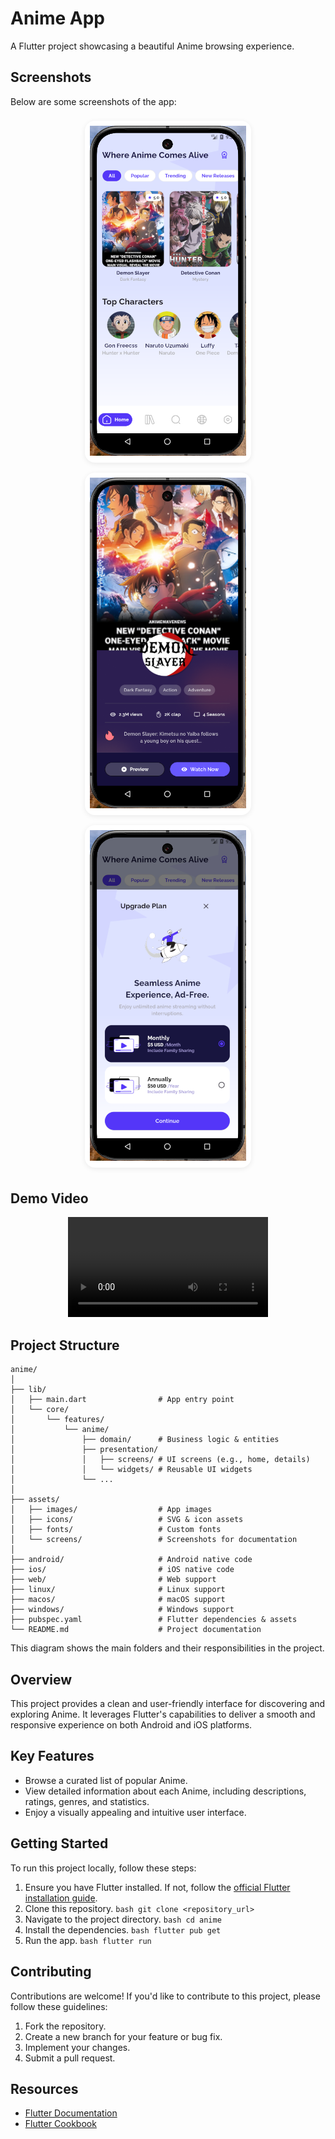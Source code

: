  # Anime App

 A Flutter project showcasing a beautiful Anime browsing experience.



## Screenshots

Below are some screenshots of the app:

<p align="center">
   <span style="display:inline-block; background:#fff; border-radius:16px; box-shadow:0 2px 8px rgba(0,0,0,0.08); margin:8px; padding:8px;">
      <img src="assets/screens/home.png" alt="Home Screen" width="250"/>
   </span>
   <span style="display:inline-block; background:#fff; border-radius:16px; box-shadow:0 2px 8px rgba(0,0,0,0.08); margin:8px; padding:8px;">
      <img src="assets/screens/details.png" alt="Details Screen" width="250"/>
   </span>
   <span style="display:inline-block; background:#fff; border-radius:16px; box-shadow:0 2px 8px rgba(0,0,0,0.08); margin:8px; padding:8px;">
      <img src="assets/screens/upgrade_plan.png" alt="Upgrade Plan Screen" width="250"/>
   </span>
</p>

## Demo Video

<p align="center">
  <video width="320" controls>
    <source src="assets/screens/demo.mp4" type="video/mp4">
    Your browser does not support the video tag.
  </video>
</p>


## Project Structure

```text
anime/
│
├── lib/
│   ├── main.dart                # App entry point
│   └── core/
│       └── features/
│           └── anime/
│               ├── domain/      # Business logic & entities
│               ├── presentation/
│               │   ├── screens/ # UI screens (e.g., home, details)
│               │   └── widgets/ # Reusable UI widgets
│               └── ...
│
├── assets/
│   ├── images/                  # App images
│   ├── icons/                   # SVG & icon assets
│   ├── fonts/                   # Custom fonts
│   └── screens/                 # Screenshots for documentation
│
├── android/                     # Android native code
├── ios/                         # iOS native code
├── web/                         # Web support
├── linux/                       # Linux support
├── macos/                       # macOS support
├── windows/                     # Windows support
├── pubspec.yaml                 # Flutter dependencies & assets
└── README.md                    # Project documentation
```

This diagram shows the main folders and their responsibilities in the project.

## Overview

This project provides a clean and user-friendly interface for discovering and exploring Anime. It leverages Flutter's capabilities to deliver a smooth and responsive experience on both Android and iOS platforms.

 ## Key Features

 *   Browse a curated list of popular Anime.
 *   View detailed information about each Anime, including descriptions, ratings, genres, and statistics.
 *   Enjoy a visually appealing and intuitive user interface.

 ## Getting Started

 To run this project locally, follow these steps:

 1.  Ensure you have Flutter installed. If not, follow the [official Flutter installation guide](https://docs.flutter.dev/get-started/install).
 2.  Clone this repository.
    ```bash
    git clone <repository_url>
    ```
 3.  Navigate to the project directory.
    ```bash
    cd anime
    ```
 4.  Install the dependencies.
    ```bash
    flutter pub get
    ```
 5.  Run the app.
    ```bash
    flutter run
    ```

 ## Contributing

 Contributions are welcome! If you'd like to contribute to this project, please follow these guidelines:

 1.  Fork the repository.
 2.  Create a new branch for your feature or bug fix.
 3.  Implement your changes.
 4.  Submit a pull request.

 ## Resources

 *   [Flutter Documentation](https://docs.flutter.dev/)
 *   [Flutter Cookbook](https://docs.flutter.dev/cookbook)
